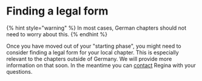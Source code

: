 # Finding a legal form

{% hint style="warning" %}
In most cases, German chapters should not need to worry about this.
{% endhint %}

Once you have moved out of your "starting phase", you might need to consider finding a legal form for your local chapter. This is especially relevant to the chapters outside of Germany. We will provide more information on that soon. In the meantime you can [contact](contact.md) Regina with your questions.

